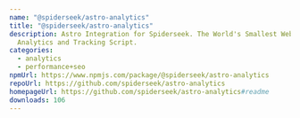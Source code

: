 ```yaml
---
name: "@spiderseek/astro-analytics"
title: "@spiderseek/astro-analytics"
description: Astro Integration for Spiderseek. The World's Smallest Website
  Analytics and Tracking Script.
categories:
  - analytics
  - performance+seo
npmUrl: https://www.npmjs.com/package/@spiderseek/astro-analytics
repoUrl: https://github.com/spiderseek/astro-analytics
homepageUrl: https://github.com/spiderseek/astro-analytics#readme
downloads: 106
---
```

